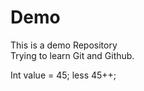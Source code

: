 # Demo
This is a demo Repository
<br>
Trying to learn Git and Github.



Int value = 45; 
less 45++;